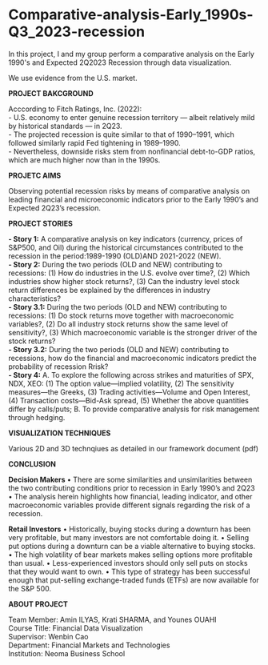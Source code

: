 # Comparative-analysis-Early_1990s-Q3_2023-recession
<p>In this project, I and my group perform a comparative analysis on the Early 1990's and Expected 2Q2023 Recession through data visualization.</p> 
<p>We use evidence from the U.S. market.</p>
<p><b>PROJECT BAKCGROUND</b></p>
<p>Acccording to Fitch Ratings, Inc. (2022):
<br>- U.S. economy to enter genuine recession territory — albeit relatively mild by historical standards — in 2Q23.
<br>- The projected recession is quite similar to that of 1990–1991, which followed similarly rapid Fed tightening in 1989–1990.
<br>- Nevertheless, downside risks stem from nonfinancial debt-to-GDP ratios, which are much higher now than in the 1990s.</p>
<p><b>PROJETC AIMS</p></b>
<p>Observing potential recession risks by means of comparative analysis on leading financial and  microeconomic indicators prior to the Early 1990’s and Expected 2Q23’s recession.</p>
<p><b>PROJECT STORIES</p></b>
<b>- Story 1:</b> A comparative analysis on key indicators (currency, prices of S&P500, and Oil) during the historical circumstances contributed to the recession in the period:1989-1990 (OLD)AND 2021-2022 (NEW).
<br><b>- Story 2:</b> During the two periods (OLD and NEW) contributing to recessions: (1) How do industries in the U.S. evolve over time?, (2) Which industries 
show higher stock returns?, (3) Can the industry level stock return differences be explained by the differences in industry characteristics?
<br><b>- Story 3.1:</b> During the two periods (OLD and NEW) contributing to recessions: (1) Do stock returns move together with macroeconomic variables?, (2) Do all industry stock returns show the same level of sensitivity?, (3) Which macroeconomic variable is the stronger driver of the stock returns?
<br><b>- Story 3.2:</b> During the two periods (OLD and NEW) contributing to recessions, how do the financial and macroeconomic indicators predict the probability of recession Rrisk?
<br><b>- Story 4:</b> A. To explore the following across strikes and maturities of SPX, NDX, XEO: (1) The option value—implied volatility, (2) The sensitivity measures—the Greeks, (3) Trading activities—Volume and Open Interest, (4) Transaction costs—Bid-Ask spread, (5) Whether the above quantities differ by calls/puts; B. To provide comparative analysis for risk management through hedging.
</p>
<p><b>VISUALIZATION TECHNIQUES</b></p>
Various 2D and 3D technqiues as detailed in our framework document (pdf)</p>

<p><b>CONCLUSION</p></b>
<p><b>Decision Makers</b>
• There are some similarities and unsimilarities between the two contributing 
conditions prior to recession in Early 1990’s and 2Q23
• The analysis herein highlights how financial, leading indicator, and other 
macroeconomic variables provide different signals regarding the risk of a recession.
<p><b>Retail Investors</b>
• Historically, buying stocks during a downturn has been very profitable, but many 
investors are not comfortable doing it.
• Selling put options during a downturn can be a viable alternative to buying stocks.
• The high volatility of bear markets makes selling options more profitable than usual.
• Less-experienced investors should only sell puts on stocks that they would want to 
own.
• This type of strategy has been successful enough that put-selling exchange-traded 
funds (ETFs) are now available for the S&P 500.
<b><p>ABOUT PROJECT</b></p>
<p>Team Member: Amin ILYAS, Krati SHARMA, and Younes OUAHI
<br>Course Title: Financial Data Visualization
<br>Supervisor: Wenbin Cao
<br>Department: Financial Markets and Technologies
<br>Institution: Neoma Business School
